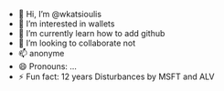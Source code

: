 - 👋 Hi, I’m @wkatsioulis
- 👀 I’m interested in wallets
- 🌱 I’m currently learn how to add github
- 💞️ I’m looking to collaborate not
- 📫 anonyme
- 😄 Pronouns: ...
- ⚡ Fun fact: 12 years Disturbances
by MSFT and ALV

<!---
wkatsioulis/wkatsioulis is a ✨ special ✨ repository because its `README.md` (this file) appears on your GitHub profile.
You can click the Preview link to take a look at your changes.
--->
